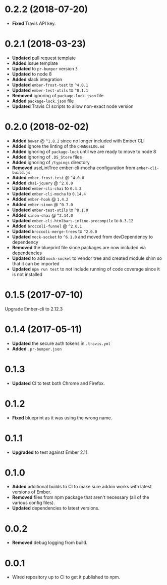 # 0.2.2 (2018-07-20)

* **Fixed** Travis API key.


# 0.2.1 (2018-03-23)
* **Updated** pull request template
* **Added** issue template
* **Updated** to `pr-bumper` version `3`
* **Updated** to node 8
* **Added** slack integration
* **Updated** `ember-frost-test` to `^4.0.1`
* **Updated** `ember-test-utils` to `^8.1.1`
* **Removed** ignoring of `package-lock.json` file
* **Added** `package-lock.json` file
* **Updated** Travis CI scripts to allow non-exact node version

# 0.2.0 (2018-02-02)
* **Added** `bower` @ `^1.8.2` since no longer included with Ember CLI
* **Added** ignore the linting of the `CHANGELOG.md`
* **Added** ignoring of `package-lock` until we are ready to move to node 8
* **Added** ignoring of `.DS_Store` files
* **Added** ignoring of `/typings` directory
* **Removed** useLintTree ember-cli-mocha configuration from `ember-cli-build.js`
* **Added** `ember-frost-test` @ `^4.0.0`
* **Added** `chai-jquery` @ `^2.0.0`
* **Updated** `ember-cli-chai` to `0.4.3`
* **Updated** `ember-cli-mocha` to `0.14.4`
* **Added** `ember-hook` @ `1.4.2`
* **Added** `ember-sinon` @ `^0.7.0`
* **Updated** `ember-test-utils` to `^8.1.0`
* **Added** `sinon-chai` @ `^2.14.0`
* **Updated** `ember-cli-htmlbars-inline-precompile` to `0.3.12`
* **Added** `broccoli-funnel` @ `^2.0.1`
* **Updated** `broccoli-merge-trees` to `^2.0.0`
* **Updated** `mock-socket` to `^6.1.0` and moved from devDependency to dependency
* **Removed** the blueprint file since packages are now included via dependencies
* **Updated** to add `mock-socket` to vendor tree and created module shim so that it can be imported
* **Updated** `npm run test` to not include running of code coverage since it is not installed


# 0.1.5 (2017-07-10)

Upgrade Ember-cli to 2.12.3


# 0.1.4 (2017-05-11)

* **Updated** the secure auth tokens in `.travis.yml`
* **Added** `.pr-bumper.json`


# 0.1.3

* **Updated** CI to test both Chrome and Firefox.


# 0.1.2

* **Fixed** blueprint as it was using the wrong name.


# 0.1.1

* **Upgraded** to test against Ember 2.11.


# 0.1.0

* **Added** additional builds to CI to make sure addon works with latest versions of Ember.
* **Removed** files from npm package that aren't necessary (all of the various config files).
* **Updated** dependencies to latest versions.


# 0.0.2

* **Removed** debug logging from build.



# 0.0.1

* Wired repository up to CI to get it published to npm.



